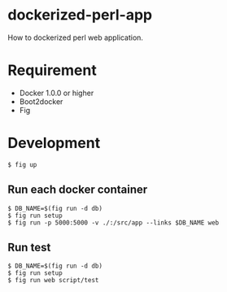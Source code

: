 dockerized-perl-app
===================

How to dockerized perl web application.

# Requirement

- Docker 1.0.0 or higher
- Boot2docker
- Fig

# Development

```shell
$ fig up
```

## Run each docker container

```shell
$ DB_NAME=$(fig run -d db)
$ fig run setup
$ fig run -p 5000:5000 -v ./:/src/app --links $DB_NAME web
```

## Run test

```shell
$ DB_NAME=$(fig run -d db)
$ fig run setup
$ fig run web script/test
```
